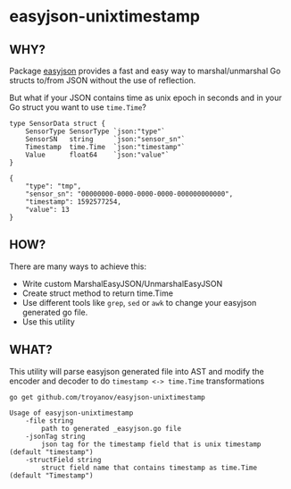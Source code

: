 # easyjson-unixtimestamp

## WHY?
Package [easyjson](https://github.com/mailru/easyjson) provides a fast and easy way to marshal/unmarshal Go structs to/from JSON without the use of reflection. 

But what if your JSON contains time as unix epoch in seconds and in your Go struct you want to use `time.Time`?

```
type SensorData struct {
	SensorType SensorType `json:"type"`
	SensorSN   string     `json:"sensor_sn"`
	Timestamp  time.Time  `json:"timestamp"`
	Value      float64    `json:"value"`
}
```

```
{
    "type": "tmp",
    "sensor_sn": "00000000-0000-0000-0000-000000000000",
    "timestamp": 1592577254,
    "value": 13
}
```

## HOW?
There are many ways to achieve this:
- Write custom MarshalEasyJSON/UnmarshalEasyJSON
- Create struct method to return time.Time
- Use different tools like `grep`, `sed` or `awk` to change your easyjson generated go file.
- Use this utility 

## WHAT?

This utility will parse easyjson generated file into AST and modify the encoder and decoder to do `timestamp <-> time.Time` transformations

```
go get github.com/troyanov/easyjson-unixtimestamp
```

```
Usage of easyjson-unixtimestamp
    -file string
        path to generated _easyjson.go file
    -jsonTag string
        json tag for the timestamp field that is unix timestamp (default "timestamp")
    -structField string
        struct field name that contains timestamp as time.Time (default "Timestamp")
```
